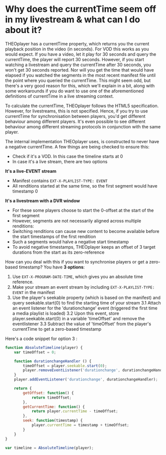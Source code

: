 # Why does the currentTime seem off in my livestream & what can I do about it?

THEOplayer has a currentTime property, which returns you the current playback position in the video (in seconds). For VOD this works as you would expect. If you have a video, let it play for 30 seconds and query the currentTime, the player will report 30 seconds. However, if you start watching a livestream and query the currentTime after 30 seconds, you won't get 30 seconds reported. Nor will you get the time that would have elapsed if you watched the segments in the most recent manifest file until the point where you queried the currentTime. This might seem odd, but there's a very good reason for this, which we'll explain in a bit, along with some workarounds if you do want to use one of the aforementioned definitions of currentTime in a live streaming context.

To calculate the currentTime, THEOplayer follows the HTML5 specification. However, for livestreams, this is not specified. Hence, if you try to use currentTime for synchronisation between players, you'd get different behaviour among different players. It's even possible to see different behaviour among different streaming protocols in conjunction with the same player.

The internal implementation THEOplayer uses, is constructed to never have a negative currentTime. A few things are being checked to ensure this:

- Check if it's a VOD. In this case the timeline starts at 0
- In case it's a live stream, there are two options

**It's a live-EVENT stream** 

- Manifest contains `EXT-X-PLAYLIST-TYPE: EVENT`
- All renditions started at the same time, so the first segment would have timestamp 0

**It's a livestream with a DVR window**

- For these some players choose to start the 0-offset at the start of the first segment
- However, segments are not necessarily aligned across multiple renditions:
- Switching renditions can cause new content to become available before the start timestamps of the first rendition
- Such a segments would halve a negative start timestamp
- To avoid negative timestamps, THEOplayer keeps an offset of 3 target durations from the start as its zero-reference

How can you deal with this if you want to synchronise players or get a zero-based timestamp? You have **3 options**:

1. Use `EXT-X-PROGRAM-DATE-TIME`, which gives you an absolute time reference.
2. Make your stream an event stream by including `EXT-X-PLAYLIST-TYPE: EVENT` in the manifest
3. Use the player's seekable property (which is based on the manifest) and query seekable.start(0) to find the starting time of your stream
    3.1 Attach an event listener for the 'durationchange' event (triggered the first time a media playlist is loaded)
    3.2 Upon this event, store player.seekable.start(0) in a variable 'timeOffset' and remove the eventlistener
    3.3 Subtract the value of 'timeOffset' from the player's currentTime to get a zero-based timestamp

Here's a code snippet for option 3 :

```js
function AbsoluteTimeline(player) {
    var timeOffset = 0;

    function durationchangeHandler () {
        timeOffset = player.seekable.start(0);
        player.removeEventListener('durationchange', durationchangeHandler);
    }
    player.addEventListener('durationchange', durationchangeHandler);

    return {
        getOffset: function() {
            return timeOffset;
        },
        getCurrentTime: function() {
            return player.currentTime - timeOffset;
        },
        seek: function(timestamp) {
            player.currentTime = timestamp + timeOffset;
        }
    }
}

var timeline = AbsoluteTimeline(player);
```